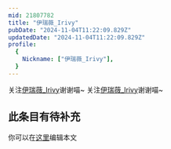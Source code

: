 ```yaml
---
mid: 21807782
title: "伊瑞薇_Irivy"
pubDate: "2024-11-04T11:22:09.829Z"
updatedDate: "2024-11-04T11:22:09.829Z"
profile:
  {
    Nickname: ["伊瑞薇_Irivy"],
  }
---
```


关注[伊瑞薇_Irivy](https://space.bilibili.com/21807782)谢谢喵~ 关注[伊瑞薇_Irivy](https://space.bilibili.com/21807782)谢谢喵~

## 此条目有待补充
你可以在[这里](https://github.com/Yuhanawa/VTuber.ICU-Content/edit/master/v/伊瑞薇_Irivy/index.md)编辑本文
